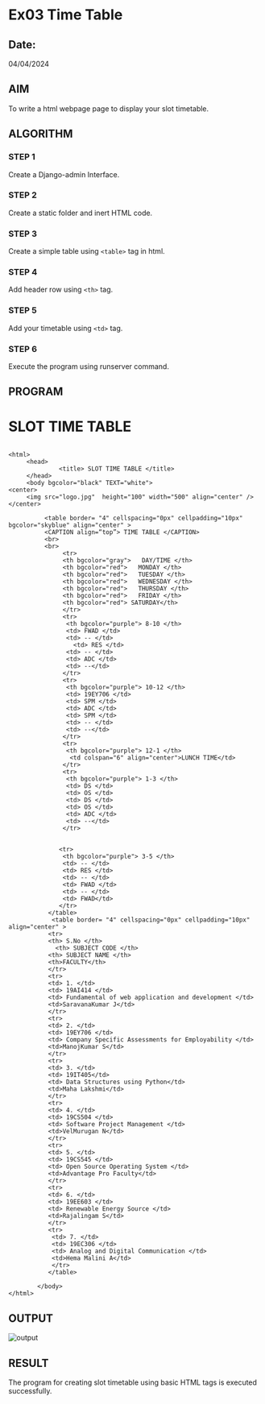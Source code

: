 # Ex03 Time Table
## Date:
04/04/2024

## AIM
To write a html webpage page to display your slot timetable.

## ALGORITHM
### STEP 1
Create a Django-admin Interface.

### STEP 2
Create a static folder and inert HTML code.

### STEP 3
Create a simple table using ```<table>``` tag in html.

### STEP 4
Add header row using ```<th>``` tag.

### STEP 5
Add your timetable using ```<td>``` tag.

### STEP 6
Execute the program using runserver command.

## PROGRAM
# SLOT TIME TABLE
```

<html>
     <head>
              <title> SLOT TIME TABLE </title>
     </head>
     <body bgcolor="black" TEXT="white">
<center>
     <img src="logo.jpg"  height="100" width="500" align="center" /></center>
          
          <table border= "4" cellspacing="0px" cellpadding="10px" bgcolor="skyblue" align="center" >
          <CAPTION align=“top”> TIME TABLE </CAPTION>
          <br>
          <br>
               <tr> 
               <th bgcolor="gray">   DAY/TIME </th>
               <th bgcolor="red">   MONDAY </th>
               <th bgcolor="red">   TUESDAY </th>
               <th bgcolor="red">   WEDNESDAY </th>
               <th bgcolor="red">   THURSDAY </th>
               <th bgcolor="red">   FRIDAY </th>
               <th bgcolor="red"> SATURDAY</th>
               </tr>
               <tr>
                <th bgcolor="purple"> 8-10 </th>
                <td> FWAD </td>
                <td> -- </td>
                  <td> RES </td>
                <td> -- </td>
                <td> ADC </td>
                <td> --</td>
               </tr>
               <tr>
                <th bgcolor="purple"> 10-12 </th>
                <td> 19EY706 </td>
                <td> SPM </td>
                <td> ADC </td>
                <td> SPM </td>
                <td> -- </td>
                <td> --</td>
               </tr>
               <tr>
                <th bgcolor="purple"> 12-1 </th>
                 <td colspan="6" align="center">LUNCH TIME</td>
               </tr>
               <tr>
                <th bgcolor="purple"> 1-3 </th>
                <td> DS </td>
                <td> OS </td>
                <td> DS </td>
                <td> OS </td>
                <td> ADC </td>
                <td> --</td>
               </tr>
               
              
              <tr>
               <th bgcolor="purple"> 3-5 </th>
               <td> -- </td>
               <td> RES </td>
               <td> -- </td> 
               <td> FWAD </td> 
               <td> -- </td>
               <td> FWAD</td>
              </tr>
           </table>
            <table border= "4" cellspacing="0px" cellpadding="10px"  align="center" >
           <tr>
           <th> S.No </th>
             <th> SUBJECT CODE </th>
           <th> SUBJECT NAME </th>
           <th>FACULTY</th>
           </tr>
           <tr> 
           <td> 1. </td>
           <td> 19AI414 </td>
           <td> Fundamental of web application and development </td>
           <td>SaravanaKumar J</td>
           </tr>
           <tr>
           <td> 2. </td>
           <td> 19EY706 </td>
           <td> Company Specific Assessments for Employability </td>
           <td>ManojKumar S</td>
           </tr>
           <tr>
           <td> 3. </td>
           <td> 19IT405</td> 
           <td> Data Structures using Python</td>
           <td>Maha Lakshmi</td>
           </tr>
           <tr>
           <td> 4. </td>
           <td> 19CS504 </td>
           <td> Software Project Management </td>
           <td>VelMurugan N</td>
           </tr>
           <tr>
           <td> 5. </td>
           <td> 19CS545 </td>
           <td> Open Source Operating System </td>
           <td>Advantage Pro Faculty</td>
           </tr>
           <tr>
           <td> 6. </td>
           <td> 19EE603 </td>
           <td> Renewable Energy Source </td>
           <td>Rajalingam S</td>
           </tr>
           <tr>
            <td> 7. </td>
            <td> 19EC306 </td>
            <td> Analog and Digital Communication </td>
            <td>Hema Malini A</td>
            </tr>
           </table>
              
        </body>
</html>

```

## OUTPUT
![output](https://github.com/KGSatheeshKumar/slot/assets/128453421/86e5b0d7-15ed-4251-b6fb-1edb6e90616f)


## RESULT
The program for creating slot timetable using basic HTML tags is executed successfully.
